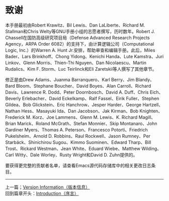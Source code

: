 # 致谢
本手册最初由Robert Krawitz、Bil Lewis、Dan LaLiberte、Richard M. Stallman和Chris Welty等GNU手册小组的志愿者撰写，历时数年。Robert J. Chassell在国防高级研究项目局（Defense Advanced Research Projects Agency，ARPA Order 6082）的支持下，由计算逻辑公司（Computational Logic, Inc.）的Warren A. Hunt Jr.安排，帮助审查和编辑手册。此后，Miles Bader、Lars Brinkhoff、Chong Yidong、Kenichi Handa、Lute Kamstra、Juri Linkov、Glenn Morris、Thien-Thi Nguyen、Dan Nicolaescu、Martin Rudalics、Kim F. Storm、Luc Teirlinck和Eli Zaretskii等人撰写了其他章节。  

修正是由Drew Adams、Juanma Barranquero、Karl Berry、Jim Blandy、Bard Bloom、Stephane Boucher、David Boyes、Alan Carroll、Richard Davis、Lawrence R. Dodd、Peter Doornbosch、David A. Duff、Chris Eich、Beverly Erlebacher、David Eckelkamp、Ralf Fassel、Eirik Fuller、Stephen Gildea、Bob Glickstein、Eric Hanchrow、Jesper Harder、George Hartzell、Nathan Hess、Masayuki Ida、Dan Jacobson、Jak Kirman、Bob Knighten、Frederick M. Korz、Joe Lammens、Glenn M. Lewis、K. Richard Magill、Brian Marick、Roland McGrath、Stefan Monnier、Skip Montanaro、John Gardiner Myers、Thomas A. Peterson、Francesco Potortì、Friedrich Pukelsheim、Arnold D. Robbins、Raul Rockwell、Jason Rumney、Per Starbäck、Shinichirou Sugou、Kimmo Suominen、Edward Tharp、Bill Trost、Rickard Westman、Jean White、Eduard Wiebe、Matthew Wilding、Carl Witty、Dale Worley、Rusty Wright和David D. Zuhn提供的。  

要获得更完整的贡献者名单，请查看Emacs源代码存储库中的相关更改日志条目。
***************************************************************
上一篇；[Version Information（版本信息）](./1.4-Version_Information（版本信息）.md)  
回到篇章开头：[Introduction（序言）](./Introduction（序言）.md)

